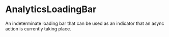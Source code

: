 # AnalyticsLoadingBar

An indeterminate loading bar that can be used as an indicator that an async action is currently
taking place.
